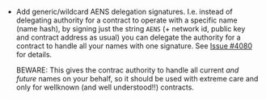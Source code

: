 * Add generic/wildcard AENS delegation signatures. I.e. instead of delegating
  authority for a contract to operate with a specific name (name hash), by
  signing just the string `AENS` (+ network id, public key and contract address
  as usual) you can delegate the authority for a contract to handle all your
  names with one signature. See [Issue
  #4080](https://github.com/aeternity/aeternity/issues/4080) for details.

  BEWARE: This gives the contrac authority to handle all current _and future_
  names on your behalf, so it should be used with extreme care and only for
  wellknown (and well understood!!) contracts.
